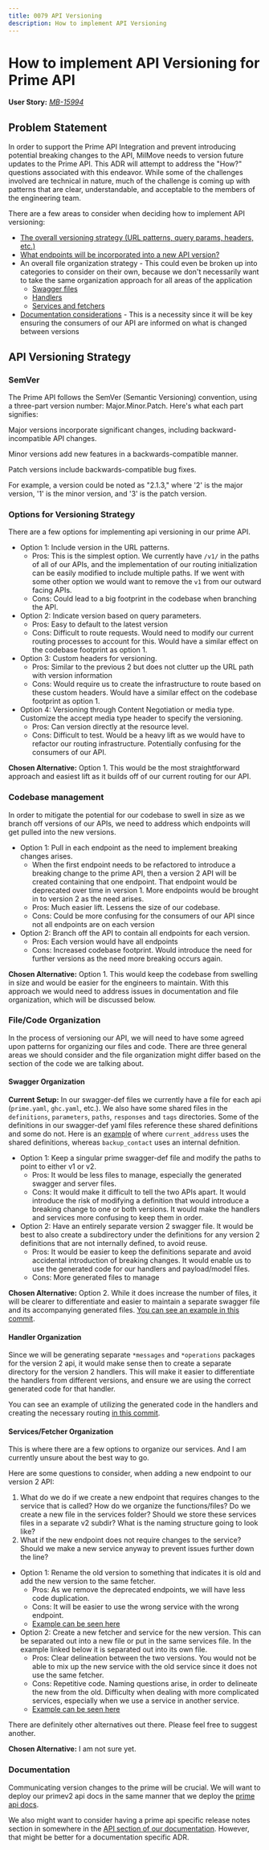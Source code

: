 ```yaml
---
title: 0079 API Versioning
description: How to implement API Versioning
---
```


# How to implement API Versioning for Prime API

**User Story:** *[MB-15994](https://dp3.atlassian.net/browse/MB-15994)*

## Problem Statement
In order to support the Prime API Integration and prevent introducing potential breaking changes to the API, MilMove needs to version future updates to the Prime API. This ADR will attempt to address the "How?" questions associated with this endeavor. While some of the challenges involved are technical in nature, much of the challenge is coming up with patterns that are clear, understandable, and acceptable to the members of the engineering team.

There are a few areas to consider when deciding how to implement API versioning:
* [The overall versioning strategy (URL patterns, query params, headers, etc.)](#options-for-versioning-strategy)
* [What endpoints will be incorporated into a new API version?](#codebase-management)
* An overall file organization strategy - This could even be broken up into categories to consider on their own, because we don't necessarily want to take the same organization approach for all areas of the application
  * [Swagger files](#swagger-organization)
  * [Handlers](#handler-organization)
  * [Services and fetchers](#servicesfetcher-organization)
* [Documentation considerations](#documentation) - This is a necessity since it will be key ensuring the consumers of our API are informed on what is changed between versions

## API Versioning Strategy

### SemVer
The Prime API follows the SemVer (Semantic Versioning) convention, using a three-part version number: Major.Minor.Patch. Here's what each part signifies:

Major versions incorporate significant changes, including backward-incompatible API changes.

Minor versions add new features in a backwards-compatible manner.

Patch versions include backwards-compatible bug fixes.

For example, a version could be noted as "2.1.3," where '2' is the major version, '1' is the minor version, and '3' is the patch version.

### Options for Versioning Strategy
There are a few options for implementing api versioning in our prime API.

* Option 1: Include version in the URL patterns.
  * Pros: This is the simplest option. We currently have `/v1/` in the paths of all of our APIs, and the implementation of our routing initialization can be easily modified to include multiple paths. If we went with some other option we would want to remove the `v1` from our outward facing APIs.
  * Cons: Could lead to a big footprint in the codebase when branching the API.
* Option 2: Indicate version based on query parameters.
  * Pros: Easy to default to the latest version
  * Cons: Difficult to route requests. Would need to modify our current routing processes to account for this. Would have a similar effect on the codebase footprint as option 1.
* Option 3: Custom headers for versioning.
  * Pros: Similar to the previous 2 but does not clutter up the URL path with version information
  * Cons: Would require us to create the infrastructure to route based on these custom headers. Would have a similar effect on the codebase footprint as option 1.
* Option 4: Versioning through Content Negotiation or media type. Customize the accept media type header to specify the versioning.
  * Pros: Can version directly at the resource level.
  * Cons: Difficult to test. Would be a heavy lift as we would have to refactor our routing infrastructure. Potentially confusing for the consumers of our API.

**Chosen Alternative:** Option 1. This would be the most straightforward approach and easiest lift as it
 builds off of our current routing for our API.

### Codebase management
In order to mitigate the potential for our codebase to swell in size as we branch off versions of our
APIs, we need to address which endpoints will get pulled into the new versions.

* Option 1: Pull in each endpoint as the need to implement breaking changes arises.
  * When the first endpoint needs to be refactored to introduce a breaking change to the prime API, then a version 2 API will be created containing that one endpoint. That endpoint would be deprecated over time in version 1. More endpoints would be brought in to version 2 as the need arises.
  * Pros: Much easier lift. Lessens the size of our codebase.
  * Cons: Could be more confusing for the consumers of our API since not all endpoints are on each version
* Option 2: Branch off the API to contain all endpoints for each version.
  * Pros: Each version would have all endpoints
  * Cons: Increased codebase footprint. Would introduce the need for further versions as the need more breaking occurs again.

**Chosen Alternative:** Option 1. This would keep the codebase from swelling in size and would be easier for the engineers to maintain. With this approach we would need to address issues in documentation and file organization, which will be discussed below.

### File/Code Organization
In the process of versioning our API, we will need to have some agreed upon patterns for organizing our files and code. There are three general areas we should consider and the file organization might differ based on the section of the code we are talking about.

#### Swagger Organization

**Current Setup:** In our swagger-def files we currently have a file for each api (`prime.yaml`, `ghc.yaml`, etc.). We also have some shared files in the `definitions`, `parameters`, `paths`, `responses` and `tags` directories. Some of the definitions in our swagger-def yaml files reference these shared definitions and some do not. Here is an [example](https://github.com/transcom/mymove/blob/66fdbaab15ea26e669195bf14f04a5a840d9795c/swagger-def/ghc.yaml#L3158-L3162) of where `current_address` uses the shared definitions, whereas `backup_contact` uses an internal defnition.

* Option 1: Keep a singular prime swagger-def file and modify the paths to point to either v1 or v2.
  * Pros: It would be less files to manage, especially the generated swagger and server files.
  * Cons: It would make it difficult to tell the two APIs apart. It would introduce the risk of modifying a definition that would introduce a breaking change to one or both versions. It would make the handlers and services more confusing to keep them in order.
* Option 2: Have an entirely separate version 2 swagger file. It would be best to also create a subdirectory under the definitions for any version 2 definitions that are not internally defined, to avoid reuse.
  * Pros: It would be easier to keep the definitions separate and avoid accidental introduction of breaking changes. It would enable us to use the generated code for our handlers and payload/model files.
  * Cons: More generated files to manage

**Chosen Alternative:** Option 2. While it does increase the number of files, it will be clearer to differentiate and easier to maintain a separate swagger file and its accompanying generated files. [You can see an example in this commit](https://github.com/transcom/mymove/pull/10816/commits/0f387d655e098e589b10ab27b388bc771e873f09).

#### Handler Organization

Since we will be generating separate `*messages` and `*operations` packages for the version 2 api, it would make sense then to create a separate directory for the version 2 handlers. This will make it easier to differentiate the handlers from different versions, and ensure we are using the correct generated code for that handler.

You can see an example of utilizing the generated code in the handlers and creating the necessary routing [in this commit](https://github.com/transcom/mymove/pull/10816/commits/0c4be3bab159a49f83e407830a9fecb9d27278da).

#### Services/Fetcher Organization

This is where there are a few options to organize our services. And I am currently unsure about the best way to go.

Here are some questions to consider, when adding a new endpoint to our version 2 API:

1. What do we do if we create a new endpoint that requires changes to the service that is called? How do we organize the functions/files? Do we create a new file in the services folder? Should we store these services files in a separate v2 subdir? What is the naming structure going to look like?
2. What if the new endpoint does not require changes to the service? Should we make a new service anyway to prevent issues further down the line?



* Option 1: Rename the old version to something that indicates it is old and add the new version to the same fetcher.
  * Pros: As we remove the deprecated endpoints, we will have less code duplication.
  * Cons: It will be easier to use the wrong service with the wrong endpoint.
  * [Example can be seen here](https://github.com/transcom/mymove/pull/10816/commits/0913f2f4625450a2ac43b358e1890d17d77b747d)
* Option 2: Create a new fetcher and service for the new version. This can be separated out into a new file or put in the same services file. In the example linked below it is separated out into its own file.
  * Pros: Clear delineation between the two versions. You would not be able to mix up the new service with the old service since it does not use the same fetcher.
  * Cons: Repetitive code. Naming questions arise, in order to delineate the new from the old. Difficulty when dealing with more complicated services, especially when we use a service in another service.
  * [Example can be seen here](https://github.com/transcom/mymove/compare/0c4be3b...3769845)

There are definitely other alternatives out there. Please feel free to suggest another.

**Chosen Alternative:** I am not sure yet.

### Documentation
Communicating version changes to the prime will be crucial. We will want to deploy our primev2 api docs
in the same manner that we deploy the [prime api docs](https://transcom.github.io/mymove-docs/api/prime).

We also might want to consider having a prime api specific release notes section in somewhere in the [API
section of our documentation](https://transcom.github.io/mymove-docs/docs/api).
However, that might be better for a documentation specific ADR.




